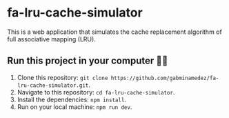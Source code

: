 # fa-lru-cache-simulator
This is a web application that simulates the cache replacement algorithm of full associative mapping (LRU).

## Run this project in your computer 👨‍💻
1. Clone this repository: ```git clone https://github.com/gabminamedez/fa-lru-cache-simulator.git```.
2. Navigate to this repository: ```cd fa-lru-cache-simulator```.
3. Install the dependencies: ```npm install```.
4. Run on your local machine: ```npm run dev```.
